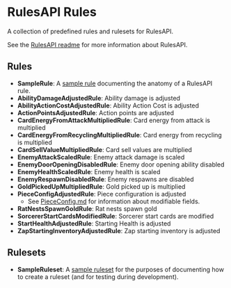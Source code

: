 # RulesAPI Rules

A collection of predefined rules and rulesets for RulesAPI.

See the [RulesAPI readme](../RulesAPI/README.md) for more information about
RulesAPI.

## Rules

- **SampleRule**: A [sample rule](Rule/SampleRule.cs) documenting the anatomy
  of a RulesAPI rule.
- **AbilityDamageAdjustedRule**: Ability damage is adjusted
- **AbilityActionCostAdjustedRule**: Ability Action Cost is adjusted
- **ActionPointsAdjustedRule**: Action points are adjusted
- **CardEnergyFromAttackMultipliedRule**: Card energy from attack is multiplied
- **CardEnergyFromRecyclingMultipliedRule**: Card energy from recycling is multiplied
- **CardSellValueMultipliedRule**: Card sell values are multiplied
- **EnemyAttackScaledRule**: Enemy attack damage is scaled
- **EnemyDoorOpeningDisabledRule**: Enemy door opening ability disabled
- **EnemyHealthScaledRule**: Enemy health is scaled
- **EnemyRespawnDisabledRule**: Enemy respawns are disabled
- **GoldPickedUpMultipliedRule**: Gold picked up is multiplied
- **PieceConfigAdjustedRule**: Piece configuration is adjusted
  - See [PieceConfig.md](../docs/PieceConfig.md) for information about modifiable fields.
- **RatNestsSpawnGoldRule**: Rat nests spawn gold
- **SorcererStartCardsModifiedRule**: Sorcerer start cards are modified
- **StartHealthAdjustedRule**: Starting Health is adjusted
- **ZapStartingInventoryAdjustedRule**: Zap starting inventory is adjusted

## Rulesets

- **SampleRuleset**: A [sample ruleset](https://github.com/orendain/DemeoMods/blob/045aec568fdddb95b63a1ed34abcb64065e4ca99/Rules/RulesMod.cs#L27-L28)
  for the purposes of documenting how to create a ruleset (and for testing during development).
